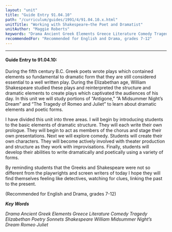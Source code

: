 ```yaml
---
layout: "unit"
title: "Guide Entry 91.04.10"
path: "/curriculum/guides/1991/4/91.04.10.x.html"
unitTitle: "Working with Shakespeare—the Poet and Dramatist"
unitAuthor: "Maggie Roberts"
keywords: "Drama Ancient Greek Elements Greece Literature Comedy Tragedy Elizabethan Poetry Sonnets Shakespeare William Midsummer Night’s Dream Romeo Juliet"
recommendedFor: "Recommended for English and Drama, grades 7-12"
---
```

<body>
<hr/>
<h4>
Guide Entry to 91.04.10:
</h4>
During the fifth century B.C. Greek poets wrote plays which contained elements so fundamental to dramatic form that they are still considered essential to a well written play. During the Elizabethan age, William Shakespeare studied these plays and reinterpreted the structure and dramatic elements to create plays which captivated the audiences of his day. In this unit we will study portions of “Antigone,” “A Midsummer Night’s Dream” and “The Tragedy of Romeo and Juliet” to learn about dramatic elements and poetic forms.
<p>
I have divided this unit into three areas. I will begin by introducing students to the basic elements of dramatic structure. They will each write their own prologue. They will begin to act as members of the chorus and stage their own presentations. Next we will explore comedy. Students will create their own characters. They will become actively involved with theater production and structure as they work with improvisations. Finally, students will develop their abilities to write dramatically and poetically using a variety of forms.
</p>
<p>
By reminding students that the Greeks and Shakespeare were not so different from the playwrights and screen writers of today I hope they will find themselves feeling like detectives, watching for clues, linking the past to the present.
</p>
<p>
(Recommended for English and Drama, grades 7-12)
</p>
<p>
<b>
<i>
Key Words
</i>
</b>
<br/>
</p>
<p>
<i>
Drama Ancient Greek Elements Greece Literature Comedy Tragedy Elizabethan Poetry Sonnets Shakespeare William Midsummer Night’s Dream Romeo Juliet
</i>
</p>
</body>